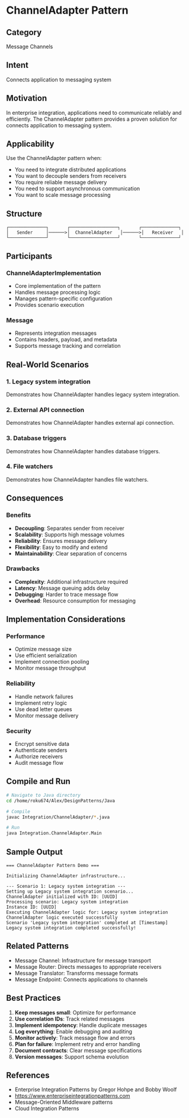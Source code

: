 # ChannelAdapter Pattern

## Category
Message Channels

## Intent
Connects application to messaging system

## Motivation
In enterprise integration, applications need to communicate reliably and efficiently.
The ChannelAdapter pattern provides a proven solution for connects application to messaging system.

## Applicability
Use the ChannelAdapter pattern when:
- You need to integrate distributed applications
- You want to decouple senders from receivers
- You require reliable message delivery
- You need to support asynchronous communication
- You want to scale message processing

## Structure
```
┌──────────────┐       ┌──────────────────┐       ┌──────────────┐
│   Sender     │──────>│  ChannelAdapter   │──────>│   Receiver   │
└──────────────┘       └──────────────────┘       └──────────────┘
```

## Participants

### ChannelAdapterImplementation
- Core implementation of the pattern
- Handles message processing logic
- Manages pattern-specific configuration
- Provides scenario execution

### Message
- Represents integration messages
- Contains headers, payload, and metadata
- Supports message tracking and correlation

## Real-World Scenarios

### 1. Legacy system integration
Demonstrates how ChannelAdapter handles legacy system integration.

### 2. External API connection
Demonstrates how ChannelAdapter handles external api connection.

### 3. Database triggers
Demonstrates how ChannelAdapter handles database triggers.

### 4. File watchers
Demonstrates how ChannelAdapter handles file watchers.

## Consequences

### Benefits
- **Decoupling**: Separates sender from receiver
- **Scalability**: Supports high message volumes
- **Reliability**: Ensures message delivery
- **Flexibility**: Easy to modify and extend
- **Maintainability**: Clear separation of concerns

### Drawbacks
- **Complexity**: Additional infrastructure required
- **Latency**: Message queuing adds delay
- **Debugging**: Harder to trace message flow
- **Overhead**: Resource consumption for messaging

## Implementation Considerations

### Performance
- Optimize message size
- Use efficient serialization
- Implement connection pooling
- Monitor message throughput

### Reliability
- Handle network failures
- Implement retry logic
- Use dead letter queues
- Monitor message delivery

### Security
- Encrypt sensitive data
- Authenticate senders
- Authorize receivers
- Audit message flow

## Compile and Run
```bash
# Navigate to Java directory
cd /home/roku674/Alex/DesignPatterns/Java

# Compile
javac Integration/ChannelAdapter/*.java

# Run
java Integration.ChannelAdapter.Main
```

## Sample Output
```
=== ChannelAdapter Pattern Demo ===

Initializing ChannelAdapter infrastructure...

--- Scenario 1: Legacy system integration ---
Setting up Legacy system integration scenario...
ChannelAdapter initialized with ID: [UUID]
Processing scenario: Legacy system integration
Instance ID: [UUID]
Executing ChannelAdapter logic for: Legacy system integration
ChannelAdapter logic executed successfully
Scenario 'Legacy system integration' completed at [Timestamp]
Legacy system integration completed successfully!
```

## Related Patterns
- Message Channel: Infrastructure for message transport
- Message Router: Directs messages to appropriate receivers
- Message Translator: Transforms message formats
- Message Endpoint: Connects applications to channels

## Best Practices
1. **Keep messages small**: Optimize for performance
2. **Use correlation IDs**: Track related messages
3. **Implement idempotency**: Handle duplicate messages
4. **Log everything**: Enable debugging and auditing
5. **Monitor actively**: Track message flow and errors
6. **Plan for failure**: Implement retry and error handling
7. **Document contracts**: Clear message specifications
8. **Version messages**: Support schema evolution

## References
- Enterprise Integration Patterns by Gregor Hohpe and Bobby Woolf
- https://www.enterpriseintegrationpatterns.com
- Message-Oriented Middleware patterns
- Cloud Integration Patterns
